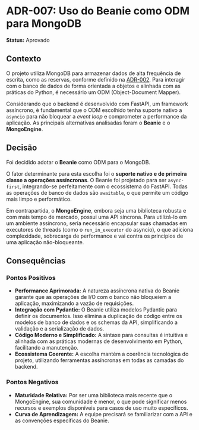 # ADR-007: Uso do Beanie como ODM para MongoDB

**Status:** Aprovado

## Contexto

O projeto utiliza MongoDB para armazenar dados de alta frequência de escrita, como as reservas, conforme definido na [ADR-002](./adr-002-uso-de-postgre-e-mongo.md). Para interagir com o banco de dados de forma orientada a objetos e alinhada com as práticas do Python, é necessário um ODM (Object-Document Mapper).

Considerando que o backend é desenvolvido com FastAPI, um framework assíncrono, é fundamental que o ODM escolhido tenha suporte nativo a `asyncio` para não bloquear a *event loop* e comprometer a performance da aplicação. As principais alternativas analisadas foram o **Beanie** e o **MongoEngine**.

## Decisão

Foi decidido adotar o **Beanie** como ODM para o MongoDB.

O fator determinante para esta escolha foi o **suporte nativo e de primeira classe a operações assíncronas**. O Beanie foi projetado para ser `async-first`, integrando-se perfeitamente com o ecossistema do FastAPI. Todas as operações de banco de dados são `awaitable`, o que permite um código mais limpo e performático.

Em contrapartida, o **MongoEngine**, embora seja uma biblioteca robusta e com mais tempo de mercado, possui uma API síncrona. Para utilizá-lo em um ambiente assíncrono, seria necessário encapsular suas chamadas em executores de threads (como o `run_in_executor` do asyncio), o que adiciona complexidade, sobrecarga de performance e vai contra os princípios de uma aplicação não-bloqueante.

## Consequências

### Pontos Positivos

- **Performance Aprimorada:** A natureza assíncrona nativa do Beanie garante que as operações de I/O com o banco não bloqueiem a aplicação, maximizando a vazão de requisições.
- **Integração com Pydantic:** O Beanie utiliza modelos Pydantic para definir os documentos. Isso elimina a duplicação de código entre os modelos de banco de dados e os schemas da API, simplificando a validação e a serialização de dados.
- **Código Moderno e Simplificado:** A sintaxe para consultas é intuitiva e alinhada com as práticas modernas de desenvolvimento em Python, facilitando a manutenção.
- **Ecossistema Coerente:** A escolha mantém a coerência tecnológica do projeto, utilizando ferramentas assíncronas em todas as camadas do backend.

### Pontos Negativos

- **Maturidade Relativa:** Por ser uma biblioteca mais recente que o MongoEngine, sua comunidade é menor, o que pode significar menos recursos e exemplos disponíveis para casos de uso muito específicos.
- **Curva de Aprendizagem:** A equipe precisará se familiarizar com a API e as convenções específicas do Beanie.